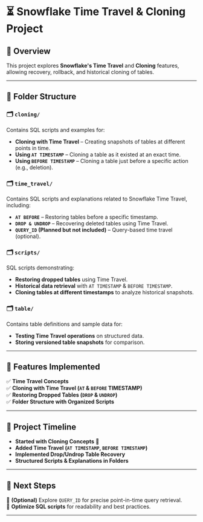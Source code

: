 # ⏳ Snowflake Time Travel & Cloning Project  

## 📌 Overview  
This project explores **Snowflake's Time Travel** and **Cloning** features, allowing recovery, rollback, and historical cloning of tables.  

---

## 📂 Folder Structure  

### 🗂 `cloning/`  
Contains SQL scripts and examples for:  
- **Cloning with Time Travel** – Creating snapshots of tables at different points in time.  
- **Using `AT TIMESTAMP`** – Cloning a table as it existed at an exact time.  
- **Using `BEFORE TIMESTAMP`** – Cloning a table just before a specific action (e.g., deletion).  

### 🗂 `time_travel/`  
Contains SQL scripts and explanations related to Snowflake Time Travel, including:  
- **`AT BEFORE`** – Restoring tables before a specific timestamp.  
- **`DROP & UNDROP`** – Recovering deleted tables using Time Travel.  
- **`QUERY_ID` (Planned but not included)** – Query-based time travel (optional).  

### 🗂 `scripts/`  
SQL scripts demonstrating:  
- **Restoring dropped tables** using Time Travel.  
- **Historical data retrieval** with `AT TIMESTAMP` & `BEFORE TIMESTAMP`.  
- **Cloning tables at different timestamps** to analyze historical snapshots.  

### 🗂 `table/`  
Contains table definitions and sample data for:  
- **Testing Time Travel operations** on structured data.  
- **Storing versioned table snapshots** for comparison.  

---

## 🚀 Features Implemented  
✅ **Time Travel Concepts**  
✅ **Cloning with Time Travel (`AT` & `BEFORE` TIMESTAMP)**  
✅ **Restoring Dropped Tables (`DROP` & `UNDROP`)**  
✅ **Folder Structure with Organized Scripts**  

---

## 📅 Project Timeline  
- **Started with Cloning Concepts** 🏁  
- **Added Time Travel (`AT TIMESTAMP`, `BEFORE TIMESTAMP`)**  
- **Implemented Drop/Undrop Table Recovery**  
- **Structured Scripts & Explanations in Folders**  

---

## 📌 Next Steps  
🔹 **(Optional)** Explore `QUERY_ID` for precise point-in-time query retrieval.  
🔹 **Optimize SQL scripts** for readability and best practices.  

---
